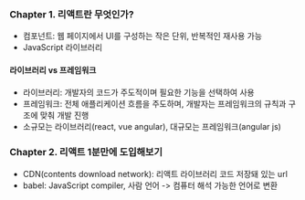 ### Chapter 1. 리액트란 무엇인가?
- 컴포넌트: 웹 페이지에서 UI를 구성하는 작은 단위, 반복적인 재사용 가능
- JavaScript 라이브러리

#### 라이브러리 vs 프레임워크
- 라이브러리: 개발자의 코드가 주도적이며 필요한 기능을 선택하여 사용
- 프레임워크: 전체 애플리케이션 흐름을 주도하며, 개발자는 프레임워크의 규칙과 구조에 맞춰 개발 진행
- 소규모는 라이브러리(react, vue angular), 대규모는 프레임워크(angular js)

### Chapter 2. 리액트 1분만에 도입해보기
- CDN(contents download network): 리액트 라이브러리 코드 저장돼 있는 url
- babel: JavaScript compiler, 사람 언어 -> 컴퓨터 해석 가능한 언어로 변환
